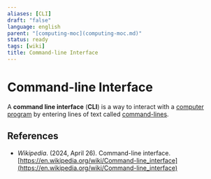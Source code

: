 ```yaml
---
aliases: [CLI]
draft: "false"
language: english
parent: "[computing-moc](computing-moc.md)"
status: ready
tags: [wiki]
title: Command-line Interface
---
```


# Command-line Interface

A **command line interface** (**CLI**) is a way to interact with a [computer program](https://en.wikipedia.org/wiki/Computer_program "Computer program") by entering lines of text called [command-lines](<https://en.wikipedia.org/wiki/Command_(computing)> "Command (computing)").

## References

- _Wikipedia_. (2024, April 26). <span class="reference-title">Command-line interface</span>. [https://en.wikipedia.org/wiki/Command-line_interface](https://en.wikipedia.org/wiki/Command-line_interface)
